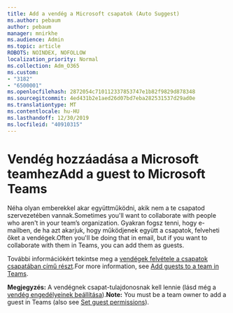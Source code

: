 ```yaml
---
title: Add a vendég a Microsoft csapatok (Auto Suggest)
ms.author: pebaum
author: pebaum
manager: mnirkhe
ms.audience: Admin
ms.topic: article
ROBOTS: NOINDEX, NOFOLLOW
localization_priority: Normal
ms.collection: Adm_O365
ms.custom:
- "3182"
- "6500001"
ms.openlocfilehash: 2872054c710112337853747e1b82f9829d878348
ms.sourcegitcommit: 4ed431b2e1aed26d07bd7eba282531537d29ad0e
ms.translationtype: MT
ms.contentlocale: hu-HU
ms.lasthandoff: 12/30/2019
ms.locfileid: "40910315"
---
```

# <a name="add-a-guest-to-microsoft-teams"></a><span data-ttu-id="6dbda-102">Vendég hozzáadása a Microsoft teamhez</span><span class="sxs-lookup"><span data-stu-id="6dbda-102">Add a guest to Microsoft Teams</span></span>

<span data-ttu-id="6dbda-103">Néha olyan emberekkel akar együttműködni, akik nem a te csapatod szervezetében vannak.</span><span class="sxs-lookup"><span data-stu-id="6dbda-103">Sometimes you'll want to collaborate with people who aren't in your team’s organization.</span></span> <span data-ttu-id="6dbda-104">Gyakran fogsz tenni, hogy e-mailben, de ha azt akarjuk, hogy működjenek együtt a csapatok, felveheti őket a vendégek.</span><span class="sxs-lookup"><span data-stu-id="6dbda-104">Often you'll be doing that in email, but if you want to collaborate with them in Teams, you can add them as guests.</span></span>

<span data-ttu-id="6dbda-105">További információkért tekintse meg a [vendégek felvétele a csapatok csapatában című részt](https://support.office.com/article/add-guests-to-a-team-in-teams-fccb4fa6-f864-4508-bdde-256e7384a14f#ID0EAABAAA=Desktop).</span><span class="sxs-lookup"><span data-stu-id="6dbda-105">For more information, see [Add guests to a team in Teams](https://support.office.com/article/add-guests-to-a-team-in-teams-fccb4fa6-f864-4508-bdde-256e7384a14f#ID0EAABAAA=Desktop).</span></span>

<span data-ttu-id="6dbda-106">**Megjegyzés:** A vendégnek csapat-tulajdonosnak kell lennie (lásd még a [vendég engedélyeinek beállítása](https://support.office.com/article/set-guest-permissions-for-channels-in-teams-4756c468-2746-4bfd-a582-736d55fcc169)).</span><span class="sxs-lookup"><span data-stu-id="6dbda-106">**Note:** You must be a team owner to add a guest in Teams (also see [Set guest permissions](https://support.office.com/article/set-guest-permissions-for-channels-in-teams-4756c468-2746-4bfd-a582-736d55fcc169)).</span></span>